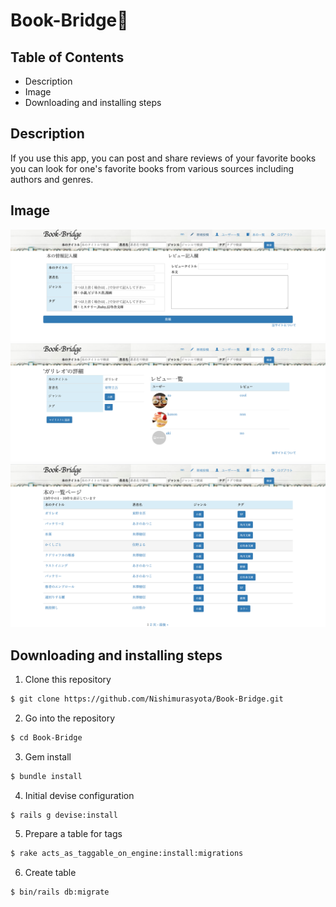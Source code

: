 # Book-Bridge📘


## Table of Contents
* Description
* Image
* Downloading and installing steps

## Description
If you use this app, you can post and share reviews of your favorite books
<br>
you can look for one's favorite books from various sources including authors and genres.

## Image
![Image](https://github.com/Nishimurasyota/Book-Bridge/blob/master/app/assets/images/new_book.jpg)
![Image](https://github.com/Nishimurasyota/Book-Bridge/blob/master/app/assets/images/book_show.jpg)
![Image](https://github.com/Nishimurasyota/Book-Bridge/blob/master/app/assets/images/book_index.jpg)

## Downloading and installing steps

1. Clone this repository

```bash
$ git clone https://github.com/Nishimurasyota/Book-Bridge.git
```

2. Go into the repository

```bash
$ cd Book-Bridge
```

3. Gem install

```bash
$ bundle install
```

4. Initial devise configuration
```bash
$ rails g devise:install
```

5. Prepare a table for tags
```bash
$ rake acts_as_taggable_on_engine:install:migrations
```

6. Create table
```bash
$ bin/rails db:migrate
```
